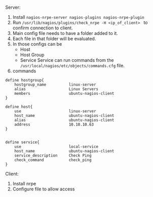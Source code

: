 Server:

1. Install `nagios-nrpe-server nagios-plugins nagios-nrpe-plugin`
2. Run `/usr/lib/nagios/plugins/check_nrpe -H <ip_of_client> ` to confirm connection to client.
3. Main config file needs to have a folder added to it. 
4. Each file in that folder will be evaluated.
5. In those configs can be
    - Host
    - Host Group
    - Service
    Service can run commands from the `/usr/local/nagios/etc/objects/commands.cfg` file.
6. commands 

``` 
define hostgroup{
    hostgroup_name          linux-server
    alias                   Linux Servers
    members                 ubuntu-nagios-client
}

define host{
    use                     linux-server
    host_name               ubuntu-nagios-client
    alias                   ubuntu-nagios-client
    address                 10.10.10.63
}


define service{
    use                     local-service
    host_name               ubuntu-nagios-client
    service_description     Check Ping
    check_command           check_ping
}
```

Client:

1. Install nrpe
2. Configure file to allow access
